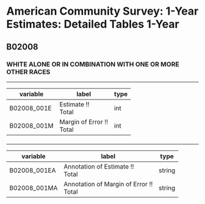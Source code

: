 # American Community Survey: 1-Year Estimates: Detailed Tables 1-Year

## B02008

### WHITE ALONE OR IN COMBINATION WITH ONE OR MORE OTHER RACES

___

| variable | label | type |
| ----- | ----- | ----- |
| B02008_001E | Estimate !!<br>Total | int |
| B02008_001M | Margin of Error !!<br>Total | int |
### 

___

| variable | label | type |
| ----- | ----- | ----- |
| B02008_001EA | Annotation of Estimate !!<br>Total | string |
| B02008_001MA | Annotation of Margin of Error !!<br>Total | string |

